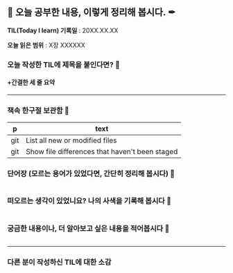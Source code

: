 ## 📕 오늘 공부한 내용, 이렇게 정리해 봅시다. ✒

**TIL(Today I learn) 기록일** : 20XX.XX.XX

**오늘 읽은 범위** : X장 XXXXXX

### 오늘 작성한 TIL에 제목을 붙인다면? 📑

#### +간결한 세 줄 요약

---

### 책속 한구절 보관함 📖

| p    | text                                           |
| ---- | ---------------------------------------------- |
| git  | List all new or modified files                 |
| git  | Show file differences that haven't been staged |

### 단어장 (모르는 용어가 있었다면, 간단히 정리해 봅시다) 🔖
```
```

### 떠오르는 생각이 있었니요? 나의 사색을 기록해 봅시다 💭
```
```

### 궁금한 내용이나, 더 알아보고 싶은 내용을 적어봅시다 🤔
```
```

---

### 다른 분이 작성하신 TIL에 대한 소감